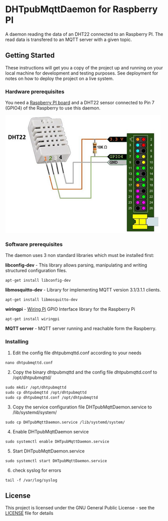 # DHTpubMqttDaemon for Raspberry PI

A daemon reading the data of an DHT22 connected to an Raspberry PI. The read data is transfered to an MQTT server with a given topic.

## Getting Started

These instructions will get you a copy of the project up and running on your local machine for development and testing purposes. See deployment for notes on how to deploy the project on a live system.
### Hardware prerequisites

You need a [Raspberry PI board](http://www.raspberrypi.org/) and a DHT22 sensor connected to Pin 7 (GPIO4) of the Raspberry to use this daemon.

![Wiring](/DHTwiring.PNG?raw=true)


### Software prerequisites

The daemon uses 3 non standard libraries which must be installed first:

**libconfig-dev** - This library allows parsing, manipulating and writing structured configuration files.
``` code
apt-get install libconfig-dev
```
**libmosquitto-dev** - Library for implementing MQTT version 3.1/3.1.1 clients.
``` code
apt-get install libmosquitto-dev
```
**wiringpi** - [Wiring Pi](http://wiringpi.com/) GPIO Interface library for the Raspberry Pi
``` code
apt-get install wiringpi 
```
**MQTT server** - MQTT server running and reachable form the Raspberry.

### Installing

1. Edit the config file dhtpubmqttd.conf according to your needs
``` code
nano dhtpubmqttd.conf
```
2. Copy the binary dhtpubmqttd and the config file dhtpubmqttd.conf to /opt/dhtpubmqttd/
``` code
sudo mkdir /opt/dhtpubmqttd
sudo cp dhtpubmqttd /opt/dhtpubmqttd
sudo cp dhtpubmqttd.conf /opt/dhtpubmqttd
```
3. Copy the service configuration file DHTpubMqttDaemon.service to /lib/systemd/system/
``` code
sudo cp DHTpubMqttDaemon.service /lib/systemd/system/
```
4. Enable DHTpubMqttDaemon service
``` code
sudo systemctl enable DHTpubMqttDaemon.service
```
5. Start DHTpubMqttDaemon.service
``` code
sudo systemctl start DHTpubMqttDaemon.service
```
6. check syslog for errors
``` code
tail -f /var/log/syslog
```

## License

This project is licensed under the GNU General Public License - see the [LICENSE](LICENSE) file for details



